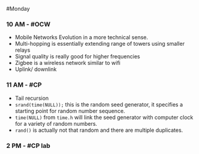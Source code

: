 #Monday 
### 10 AM - #OCW 
- Mobile Networks Evolution in a more technical sense.
- Multi-hopping is essentially extending range of towers using smaller relays
- Signal quality is really good for higher frequencies
- Zigbee is a wireless network similar to wifi
- Uplink/ downlink

### 11 AM - #CP 
- Tail recursion
- `srand(time(NULL));` this is the random seed generator, it specifies a starting point for random number sequence.
- `time(NULL)` from `time.h` will link the seed generator with computer clock for a variety of random numbers.
- `rand()` is actually not that random and there are multiple duplicates.

### 2 PM - #CP lab